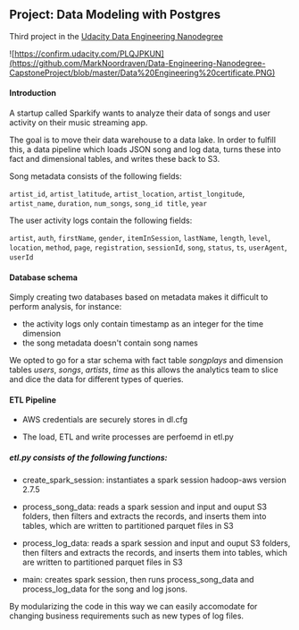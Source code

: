 
## Project: Data Modeling with Postgres
Third project in the [Udacity Data Engineering Nanodegree](https://www.udacity.com/course/data-engineer-nanodegree--nd027)


![https://confirm.udacity.com/PLQJPKUN](https://github.com/MarkNoordraven/Data-Engineering-Nanodegree-CapstoneProject/blob/master/Data%20Engineering%20certificate.PNG)



#### Introduction
A startup called Sparkify wants to analyze their data of songs and user activity on their music streaming app.

The goal is to move their data warehouse to a data lake. In order to fulfill this, a data pipeline which loads JSON song and log data, turns these into fact and dimensional tables, and writes these back to S3.


Song metadata consists of the following fields: 

`artist_id`, `artist_latitude`, `artist_location`, `artist_longitude`, `artist_name`, `duration`, `num_songs`, `song_id title`, `year`

The user activity logs contain the following fields: 

`artist`, `auth`, `firstName`, `gender`, `itemInSession`, `lastName`, `length`, `level`, `location`, `method`, `page`, `registration`, `sessionId`, `song`, `status`, `ts`, `userAgent`, `userId`


#### Database schema
Simply creating two databases based on metadata makes it difficult to perform analysis, for instance:

- the activity logs only contain timestamp as an integer for the time dimension
- the song metadata doesn't contain song names


We opted to go for a star schema with fact table *songplays* and dimension tables *users*, *songs*, *artists*, *time* as this allows the analytics team
to slice and dice the data for different types of queries.

#### ETL Pipeline

- AWS credentials are securely stores in dl.cfg

- The load, ETL and write processes are perfoemd in etl.py

##### etl.py consists of the following functions:

- create_spark_session: instantiates a spark session hadoop-aws version 2.7.5  

- process_song_data: reads a spark session and input and ouput S3 folders, then filters and extracts the records, and inserts them into tables, which are written to partitioned parquet files in S3

- process_log_data: reads a spark session and input and ouput S3 folders, then filters and extracts the records, and inserts them into tables, which are written to partitioned parquet files in S3

- main: creates spark session, then runs process_song_data and process_log_data for the song and log jsons.

By modularizing the code in this way we can easily accomodate for changing business requirements such as new types of log files.
